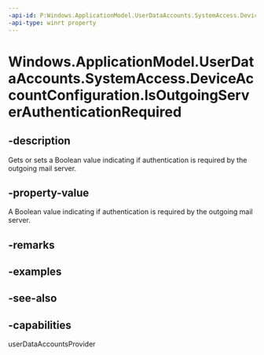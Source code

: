 ----api-id: P:Windows.ApplicationModel.UserDataAccounts.SystemAccess.DeviceAccountConfiguration.IsOutgoingServerAuthenticationRequired
-api-type: winrt property
---<!-- Property syntaxpublic bool IsOutgoingServerAuthenticationRequired { get;  set; }--># Windows.ApplicationModel.UserDataAccounts.SystemAccess.DeviceAccountConfiguration.IsOutgoingServerAuthenticationRequired## -descriptionGets or sets a Boolean value indicating if authentication is required by the outgoing mail server.## -property-valueA Boolean value indicating if authentication is required by the outgoing mail server.## -remarks## -examples## -see-also## -capabilitiesuserDataAccountsProvider